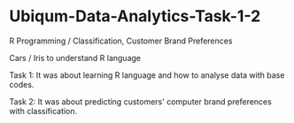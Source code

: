 # Ubiqum-Data-Analytics-Task-1-2
R Programming / Classification, Customer Brand Preferences

Cars / Iris to understand R language

Task 1:
It was about learning R language and how to analyse data with base codes.

Task 2:
It was about predicting customers' computer brand preferences with classification.
